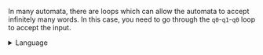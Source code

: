 In many automata, there are loops which can allow the automata to accept 
infinitely many words. In this case, you need to go through the 
`q0`-`q1`-`q0` loop to accept the input. 



<details markdown>
    <summary>Language</summary>
    This automaton accepts the language recognised by:

```text
(ab)*a
```
</details>